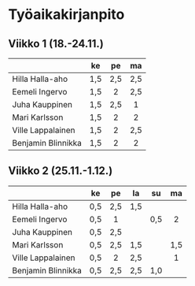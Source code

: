 # Työaikakirjanpito


## Viikko 1 (18.-24.11.)

|                    | ke  | pe  | ma  |                                          
| -------------------|:---:|:---:|:---:| 
| Hilla Halla-aho    | 1,5 | 2,5 | 2,5 |
| Eemeli Ingervo     | 1,5 |  2  | 2,5 |
| Juha Kauppinen     | 1,5 | 2,5 |  1  |
| Mari Karlsson      | 1,5 |  2  |  2  |
| Ville Lappalainen  | 1,5 |  2  | 2,5 |
| Benjamin Blinnikka | 1,5 |  2  |  2  |


## Viikko 2 (25.11.-1.12.)

|                    | ke  | pe  | la  | su  | ma  |                             
| -------------------|:---:|:---:|:---:|:---:|:---:|
| Hilla Halla-aho    | 0,5 | 2,5 | 1,5 |     |     |
| Eemeli Ingervo     | 0,5 |  1  |     | 0,5 |  2  |
| Juha Kauppinen     | 0,5 | 2,5 |     |     |     |
| Mari Karlsson      | 0,5 | 2,5 | 1,5 |     | 1,5 |
| Ville Lappalainen  | 0,5 | 2   | 2,5 |     | 1   |
| Benjamin Blinnikka | 0,5 | 2,5 | 2,5 | 1,0 |     |
